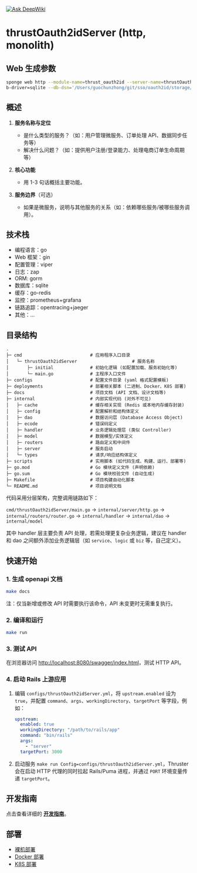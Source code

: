 [![Ask DeepWiki](https://deepwiki.com/badge.svg)](https://deepwiki.com/Eric-Guo/thrustOauth2idServer)

# thrustOauth2idServer (http, monolith)

## Web 生成参数

```bash
sponge web http --module-name=thrust_oauth2id --server-name=thrustOauth2idServer --project-name=oauth2idThruster --d
b-driver=sqlite --db-dsn='/Users/guochunzhong/git/sso/oauth2id/storage/oauth2id_dev.sqlite3' --db-table=users --extended-api=true --embed=true
```

## 概述

1. **服务名称与定位**  
   - 是什么类型的服务？（如：用户管理微服务、订单处理 API、数据同步任务等）
   - 解决什么问题？（如：提供用户注册/登录能力、处理电商订单生命周期等）

2. **核心功能**  
   - 用 1-3 句话概括主要功能。

3. **服务边界**（可选）  
   - 如果是微服务，说明与其他服务的关系（如：依赖哪些服务/被哪些服务调用）。

## 技术栈

- 编程语言：go
- Web 框架：gin
- 配置管理：viper
- 日志：zap
- ORM: gorm
- 数据库：sqlite
- 缓存：go-redis
- 监控：prometheus+grafana
- 链路追踪：opentracing+jaeger
- 其他：...

## 目录结构

```text
.
├─ cmd                          # 应用程序入口目录
│   └─ thrustOauth2idServer                     # 服务名称
│       ├─ initial              # 初始化逻辑 (如配置加载、服务初始化等)
│       └─ main.go              # 主程序入口文件
├─ configs                      # 配置文件目录 (yaml 格式配置模板)
├─ deployments                  # 部署相关脚本 (二进制、Docker、K8S 部署)
├─ docs                         # 项目文档 (API 文档、设计文档等)
├─ internal                     # 内部实现代码 (对外不可见)
│   ├─ cache                    # 缓存相关实现 (Redis 或本地内存缓存封装)
│   ├─ config                   # 配置解析和结构体定义
│   ├─ dao                      # 数据访问层 (Database Access Object)
│   ├─ ecode                    # 错误码定义
│   ├─ handler                  # 业务逻辑处理层 (类似 Controller)
│   ├─ model                    # 数据模型/实体定义
│   ├─ routers                  # 路由定义和中间件
│   ├─ server                   # 服务启动
│   └─ types                    # 请求/响应结构体定义
├─ scripts                      # 实用脚本 (如代码生成、构建、运行、部署等)
├─ go.mod                       # Go 模块定义文件 (声明依赖)
├─ go.sum                       # Go 模块校验文件 (自动生成)
├─ Makefile                     # 项目构建自动化脚本
└─ README.md                    # 项目说明文档
```

代码采用分层架构，完整调用链路如下：

`cmd/thrustOauth2idServer/main.go` → `internal/server/http.go` → `internal/routers/router.go` → `internal/handler` → `internal/dao` → `internal/model`

其中 handler 层主要负责 API 处理，若需处理更复杂业务逻辑，建议在 handler 和 dao 之间额外添加业务逻辑层（如 `service`、`logic` 或 `biz` 等，自己定义）。

## 快速开始

### 1. 生成 openapi 文档

```bash
make docs
```

注：仅当新增或修改 API 时需要执行该命令，API 未变更时无需重复执行。

### 2. 编译和运行

```bash
make run
```

### 3. 测试 API

在浏览器访问 [http://localhost:8080/swagger/index.html](http://localhost:8080/swagger/index.html)，测试 HTTP API。

### 4. 启动 Rails 上游应用

1. 编辑 `configs/thrustOauth2idServer.yml`，将 `upstream.enabled` 设为 `true`，并配置 `command`、`args`、`workingDirectory`、`targetPort` 等字段，例如：

   ```yaml
   upstream:
     enabled: true
     workingDirectory: "/path/to/rails/app"
     command: "bin/rails"
     args:
       - "server"
     targetPort: 3000
   ```

2. 启动服务 `make run Config=configs/thrustOauth2idServer.yml`，Thruster 会在启动 HTTP 代理的同时拉起 Rails/Puma 进程，并通过 `PORT` 环境变量传递 `targetPort`。

## 开发指南

点击查看详细的 [**开发指南**](https://go-sponge.com/zh/guide/web/based-on-sql.html)。

## 部署

- [裸机部署](https://go-sponge.com/zh/deployment/binary.html)
- [Docker 部署](https://go-sponge.com/zh/deployment/docker.html)
- [K8S 部署](https://go-sponge.com/zh/deployment/kubernetes.html)
